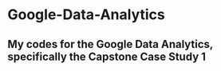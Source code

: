 # Google-Data-Analytics
## My codes for the Google Data Analytics, specifically the Capstone Case Study 1

